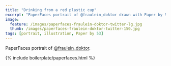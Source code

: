 ```yaml
---
title: "Drinking from a red plastic cup"
excerpt: "PaperFaces portrait of @fraulein_doktor drawn with Paper by 53 on an iPad."
image: 
  feature: /images/paperfaces-fraulein-doktor-twitter-lg.jpg
  thumb: /images/paperfaces-fraulein-doktor-twitter-150.jpg
tags: [portrait, illustration, Paper by 53]
---
```


PaperFaces portrait of [@fraulein_doktor](http://twitter.com/fraulein_doktor).

{% include boilerplate/paperfaces.html %}